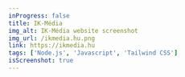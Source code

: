 ```yaml
---
inProgress: false
title: IK-Média
img_alt: IK-Média website screenshot
img_url: /ikmedia.hu.png
link: https://ikmedia.hu
tags: ['Node.js', 'Javascript', 'Tailwind CSS']
isScreenshot: true
---
```

